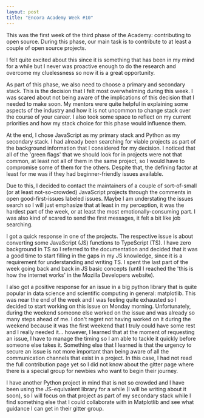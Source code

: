 ```yaml
---
layout: post
title: "Encora Academy Week #10"
---
```


This was the first week of the third phase of the Academy: contributing to open source. During this phase, our main task is to contribute to at least a couple of open source projects.

I felt quite excited about this since it is something that has been in my mind for a while but I never was proactive enough to do the research and overcome my cluelessness so now it is a great opportunity. 

As part of this phase, we also need to choose a primary and secondary stack. This is the decision that I felt most overwhelming during this week. I was scared about not being aware of the implications of this decision that I needed to make soon. My mentors were quite helpful in explaining some aspects of the industry and how it is not uncommon to change stack over the course of your career. I also took some space to reflect on my current priorities and how my stack choice for this phase would influence them. 

At the end, I chose JavaScript as my primary stack and Python as my secondary stack. I had already been searching for viable projects as part of the background information that I considered for my decision. I noticed that all of the 'green flags' that we should look for in projects were not that common, at least not all of them in the same project, so I would have to compromise some of them for the others. Despite that, the defining factor at least for me was if they had beginner-friendly issues available. 

Due to this, I decided to contact the maintainers of a couple of sort-of-small (or at least not-so-crowded) JavaScript projects through the comments in open good-first-issues labeled issues. Maybe I am understating the issues search so I will just emphasize that at least in my perception, it was the hardest part of the week, or at least the most emotionally-consuming part. I was also kind of scared to send the first messages, it felt a bit like job searching. 

I got a quick response in one of the projects. The respective issue is about converting some JavaScript (JS) functions to TypeScript (TS). I have zero background in TS so I referred to the documentation and decided that it was a good time to start filling in the gaps in my JS knowledge, since it is a requirement for understanding and writing TS. I spent the last part of the week going back and back in JS basic concepts (until I reached the 'this is how the internet works' in the Mozilla Developers website). 

I also got a positive response for an issue in a big python library that is quite popular in data science and scientific computing in general: matplotlib. This was near the end of the week and I was feeling quite exhausted so I decided to start working on this issue on Monday morning. Unfortunately, during the weekend someone else worked on the issue and was already so many steps ahead of me. I don't regret not having worked on it during the weekend because it was the first weekend that I truly could have some rest and I really needed it... however, I learned that at the moment of requesting an issue, I have to manage the timing so I am able to tackle it quickly before someone else takes it. Something else that I learned is that the urgency to secure an issue is not more important than being aware of all the communication channels that exist in a project. In this case, I had not read the full contribution page yet so I did not know about the gitter page where there is a special group for newbies who want to begin their journey. 

I have another Python project in mind that is not so crowded and I have been using the JS-equivalent library for a while (I will be writing about it soon), so I will focus on that project as part of my secondary stack while I find something else that I could collaborate with in Matplotlib and see what guidance I can get in their gitter group.
